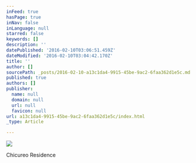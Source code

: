 ```yaml
---
inFeed: true
hasPage: true
inNav: false
inLanguage: null
starred: false
keywords: []
description: ''
datePublished: '2016-02-10T03:06:51.459Z'
dateModified: '2016-02-10T03:04:42.170Z'
title: ''
author: []
sourcePath: _posts/2016-02-10-a13c1da4-9915-45be-9ac2-6faa362d1e5c.md
published: true
authors: []
publisher:
  name: null
  domain: null
  url: null
  favicon: null
url: a13c1da4-9915-45be-9ac2-6faa362d1e5c/index.html
_type: Article

---
```

![](https://the-grid-user-content.s3-us-west-2.amazonaws.com/a0b12ce6-1f07-48c6-92b6-f0eca220bd1e.JPG)

Chicureo Residence